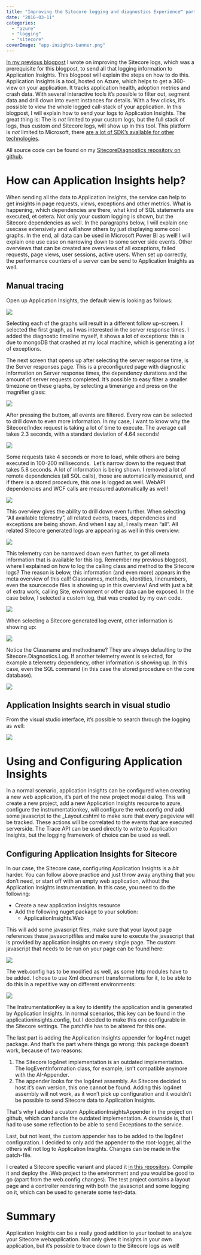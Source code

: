 ```yaml
---
title: "Improving the Sitecore logging and diagnostics Experience™ part 2: logging to Application Insights"
date: "2016-03-11"
categories: 
  - "azure"
  - "logging"
  - "sitecore"
coverImage: "app-insights-banner.png"
---
```


[In my previous blogpost](http://blog.baslijten.com/improving-the-sitecore-logging-and-diagnostics-experience-part-1-expose-more-information-using-a-new-logger/) I wrote on improving the Sitecore logs, which was a prerequisite for this blogpost, to send all that logging information to Application Insights. This blogpost will explain the steps on how to do this. Application Insights is a tool, hosted on Azure, which helps to get a 360-view on your application. It tracks application health, adoption metrics and crash data. With several interactive tools it’s possible to filter out, segment data and drill down into event instances for details. With a few clicks, it’s possible to view the whole logged call-stack of your application. In this blogpost, I will explain how to send your logs to Application Insights. The great thing is: The is _not_ limited to your custom logs, but the full stack of logs, thus custom _and_ Sitecore logs, will show up in this tool. This platform is _not_ limited to Microsoft, there [are a lot of SDK’s available for other technologies](https://github.com/Microsoft?utf8=%E2%9C%93&query=application).

All source code can be found on my [SitecoreDiagnostics repository on github](https://github.com/BasLijten/SitecoreDiagnostics/tree/master/BasLijten.Sitecore.Diagnostics.ApplicationInsights).

# How can Application Insights help?

When sending all the data to Application Insights, the service can help to get insights in page requests, views, exceptions and other metrics. What is happening, which dependencies are there, what kind of SQL statements are executed, et cetera. Not only your custom logging is shown, but the Sitecore dependencies as well. In the paragraphs below, I will explain one usecase extensively and will show others by just displaying some cool graphs. In the end, all data can be used in Microsoft Power BI as well! I will explain one use case on narrowing down to some server side events. Other overviews that can be created are overviews of all exceptions, failed requests, page views, user sessions, active users. When set up correctly, the performance counters of a server can be send to Application Insights as well.

## Manual tracing

Open up Application Insights, the default view is looking as follows:

![](images/img_56e331f804b89.png)

Selecting each of the graphs will result in a different follow up-screen. I selected the first graph, as I was interested in the server response times. I added the diagnostic timeline myself, it shows a lot of exceptions: this is due to mongoDB that crashed at my local machine, which is generating a _lot_ of exceptions.

The next screen that opens up after selecting the server response time, is the Server responses page. This is a preconfigured page with diagnostic information on Server response times, the dependency durations and the amount of server requests completed. It’s possible to easy filter a smaller timezone on these graphs, by selecting a timerange and press on the magnifier glass:

![](images/img_56e3320933aac.png)

After pressing the buttom, all events are filtered. Every row can be selected to drill down to even more information. In my case, I want to know why the Sitecore/Index request is taking a lot of time to execute. The average call takes 2.3 seconds, with a standard deviation of 4.64 seconds!

![](images/img_56e332190a39a.png)

Some requests take 4 seconds or more to load, while others are being executed in 100-200 milliseconds.  Let’s narrow down to the request that takes 5.8 seconds. A lot of information is being shown. I removed a lot of remote dependencies (all SQL calls), those are automatically measured, and if there is a stored procedure, this one is logged as well. WebAPI dependencies and WCF calls are measured automatically as well!

![](images/img_56e33227b8438.png)

This overview gives the ability to drill down even further. When selecting “All available telemetry”, all related events, traces, dependencies and exceptions are being shown. And when I say all, I really mean “all”. All related Sitecore generated logs are appearing as well in this overview:

![](images/img_56e33251d8f03.png)

This telemetry can be narrowed down even further, to get all meta information that is available for this log. Remember my previous blogpost, where I explained on how to log the calling class and method to the Sitecore logs? The reason is below, this information (and even more) appears in the meta overview of this call! Classnames, methods, identities, linenumbers, even the sourcecode files is showing up in this overview! And with just a bit of extra work, calling Site, environment or other data can be exposed. In the case below, I selected a custom log, that was created by my own code.

![](images/img_56e33261322b7.png)

When selecting a Sitecore generated log event, other information is showing up:

![](images/img_56e33272315f7.png)

Notice the Classname and methodname? They are always defaulting to the Sitecore.Diagnostics.Log. If another telemetry event is selected, for example a telemetry dependency, other information is showing up. In this case, even the SQL command (in this case the stored procedure on the core database).

![](images/img_56e3327f8c9f3.png)

## Application Insights search in visual studio

From the visual studio interface, it’s possible to search through the logging as well:

![](images/img_56e3328a5c940.png)

# Using and Configuring Application Insights

In a normal scenario, application insights can be configured when creating a new web application, it’s part of the new project modal dialog. This will create a new project, add a new Application Insights resource to azure, configure the instrumentationkey, will configure the web.config _and_ add some javascript to the \_Layout.cshtml to make sure that every pageview will be tracked. These actions will be correlated to the events that are executed serverside. The Trace API can be used directly to write to Application Insights, but the logging framework of choice can be used as well.

## Configuring Application Insights for Sitecore

In our case, the Sitecore case, configuring Application Insights is a _bit_ harder. You can follow above practice and just throw away anything that you don’t need, or start off with an empty web application, without the Application Insights instrumentation. In this case, you need to do the following:

- Create a new application insights resource
- Add the following nuget package to your solution:
    - ApplicationInsights.Web

This will add some javascript files, make sure that your layout page references these javascriptfiles and make sure to execute the javascript that is provided by application insights on every single page. The custom javascript that needs to be run on your page can be found here:

![](images/img_56e3329bbae15.png)

The web.config has to be modified as well, as some http modules have to be added. I chose to use Xml document transformations for it, to be able to do this in a repetitive way on different environments:

![](images/img_56e332b0bbfc4.png)

The InstrumentationKey is a key to identify the application and is generated by Application Insights. In normal scenarios, this key can be found in the applicationinsights.config, but I decided to make this one configurable in the Sitecore settings. The patchfile has to be altered for this one.

The last part is adding the Application Insights appender for log4net nuget package. And that’s the part where things go wrong: this package doesn’t work, because of two reasons:

1. The Sitecore log4net implementation is an outdated implementation. The logEventInformation class, for example, isn’t compatible anymore with the AI-Appender.
2. The appender looks for the log4net assembly. As Sitecore decided to host it’s own version, this one cannot be found. Adding this log4net assembly will not work, as it won’t pick up configuration and it wouldn’t be possible to send Sitecore data to Application Insights.

That's why I added a custom ApplicationInsightsAppender in the project on github, which can handle the outdated implementation. A downside is, that I had to use some reflection to be able to send Exceptions to the service.

Last, but not least, the custom appender has to be added to the log4net configuration. I decided to only add the appender to the root-logger, all the others will not log to Application Insights. Changes can be made in the patch-file.

I created a Sitecore specific variant and placed it [in this repository](https://github.com/BasLijten/SitecoreDiagnostics/tree/master/BasLijten.Sitecore.Diagnostics.ApplicationInsights). Compile it and deploy the .Web project to the environment and you would be good to go (apart from the web.config changes). The test project contains a layout page and a controller rendering with both the javascript and some logging on it, which can be used to generate some test-data.

# Summary

Application Insights can be a really good addition to your toolset to analyze your Sitecore webapplication. Not only gives it insights in your own application, but it’s possible to trace down to the Sitecore logs as well!
